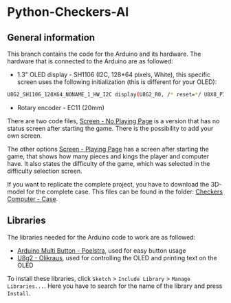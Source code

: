 # Python-Checkers-AI

## General information

This branch contains the code for the Arduino and its hardware. The hardware that is connected to the Arduino are as followed:
- 1.3" OLED display - SH1106 (I2C, 128*64 pixels, White), this specific screen uses the following initialization (this is different for your OLED):

```bash
U8G2_SH1106_128X64_NONAME_1_HW_I2C display(U8G2_R0, /* reset=*/ U8X8_PIN_NONE);
```
- Rotary encoder - EC11 (20mm)

There are two code files, [Screen - No Playing Page](https://github.com/Sabshine/Python-Checkers-Robot/tree/arduino/Screen%20-%20No%20Playing%20Page) is a version that has no status screen after starting the game. There is the possibility to add your own screen.

The other options [Screen - Playing Page](https://github.com/Sabshine/Python-Checkers-Robot/tree/arduino/Screen%20-%20Playing%20Page) has a screen after starting the game, that shows how many pieces and kings the player and computer have. It also states the difficulty of the game, which was selected in the difficulty selection screen.

If you want to replicate the complete project, you have to download the 3D-model for the complete case. This files can be found in the folder:
[Checkers Computer - Case](https://github.com/Sabshine/Python-Checkers-Robot/tree/3d-models/Checkers%20Computer%20-%20Case).


## Libraries

The libraries needed for the Arduino code to work are as followed:
- [Arduino Multi Button - Poelstra](https://github.com/poelstra/arduino-multi-button), used for easy button usage
- [U8g2 - Olikraus](https://github.com/olikraus/u8g2), used for controlling the OLED and printing text on the OLED

To install these libraries, click `Sketch` > `Include Library` > `Manage Libraries...`. Here you have to search for the name of the library and press `Install`.
